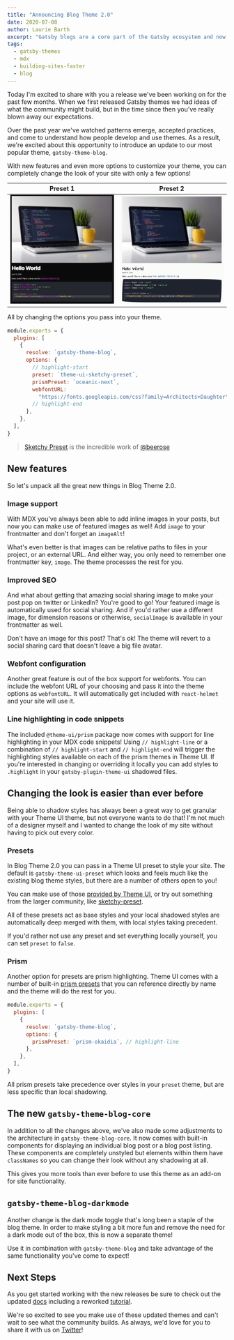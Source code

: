 ```yaml
---
title: "Announcing Blog Theme 2.0"
date: 2020-07-08
author: Laurie Barth
excerpt: "Gatsby blogs are a core part of the Gatsby ecosystem and now they're even easier to build out of the box. Introducing the new and improved Blog Theme version 2.0."
tags:
  - gatsby-themes
  - mdx
  - building-sites-faster
  - blog
---
```


Today I'm excited to share with you a release we've been working on for the past few months. When we first released Gatsby themes we had ideas of what the community might build, but in the time since then you've really blown away our expectations.

Over the past year we've watched patterns emerge, accepted practices, and come to understand how people develop and use themes. As a result, we're excited about this opportunity to introduce an update to our most popular theme, `gatsby-theme-blog`.

With new features and even more options to customize your theme, you can completely change the look of your site with only a few options!

|                        Preset 1                        |                           Preset 2                            |
| :----------------------------------------------------: | :-----------------------------------------------------------: |
| ![Blog page with dark theme styles](./dark-preset.png) | ![Blog page with sketchy preset styles](./sketchy-preset.png) |

All by changing the options you pass into your theme.

```javascript:title=gatsby-config.js
module.exports = {
  plugins: [
    {
      resolve: `gatsby-theme-blog`,
      options: {
        // highlight-start
        preset: `theme-ui-sketchy-preset`,
        prismPreset: `oceanic-next`,
        webfontURL:
          "https://fonts.googleapis.com/css?family=Architects+Daughter",
        // highlight-end
      },
    },
  ],
}
```

> [Sketchy Preset](https://github.com/beerose/theme-ui-sketchy) is the incredible work of [@beerose](https://github.com/beerose)

## New features

So let's unpack all the great new things in Blog Theme 2.0.

### Image support

With MDX you've always been able to add inline images in your posts, but now you can make use of featured images as well! Add `image` to your frontmatter and don't forget an `imageAlt`!

What's even better is that images can be relative paths to files in your project, or an external URL. And either way, you only need to remember one frontmatter key, `image`. The theme processes the rest for you.

### Improved SEO

And what about getting that amazing social sharing image to make your post pop on twitter or LinkedIn? You're good to go! Your featured image is automatically used for social sharing. And if you'd rather use a different image, for dimension reasons or otherwise, `socialImage` is available in your frontmatter as well.

Don't have an image for this post? That's ok! The theme will revert to a social sharing card that doesn't leave a big file avatar.

### Webfont configuration

Another great feature is out of the box support for webfonts. You can include the webfont URL of your choosing and pass it into the theme options as `webfontURL`. It will automatically get included with `react-helmet` and your site will use it.

### Line highlighting in code snippets

The included `@theme-ui/prism` package now comes with support for line highlighting in your MDX code snippets! Using `// highlight-line` or a combination of `// highlight-start` and `// highlight-end` will trigger the highlighting styles available on each of the prism themes in Theme UI. If you're interested in changing or overriding it locally you can add styles to `.highlight` in your `gatsby-plugin-theme-ui` shadowed files.

## Changing the look is easier than ever before

Being able to shadow styles has always been a great way to get granular with your Theme UI theme, but not everyone wants to do that! I'm not much of a designer myself and I wanted to change the look of my site without having to pick out every color.

### Presets

In Blog Theme 2.0 you can pass in a Theme UI preset to style your site. The default is `gatsby-theme-ui-preset` which looks and feels much like the existing blog theme styles, but there are a number of others open to you!

You can make use of those [provided by Theme UI](https://theme-ui.com/packages/presets), or try out something from the larger community, like [sketchy-preset](https://github.com/beerose/theme-ui-sketchy).

All of these presets act as base styles and your local shadowed styles are automatically deep merged with them, with local styles taking precedent.

If you'd rather not use any preset and set everything locally yourself, you can set `preset` to `false`.

### Prism

Another option for presets are prism highlighting. Theme UI comes with a number of built-in [prism presets](https://theme-ui.com/packages/prism#syntax-themes) that you can reference directly by name and the theme will do the rest for you.

```javascript:title=gatsby-config.js
module.exports = {
  plugins: [
    {
      resolve: `gatsby-theme-blog`,
      options: {
        prismPreset: `prism-okaidia`, // highlight-line
      },
    },
  ],
}
```

All prism presets take precedence over styles in your `preset` theme, but are less specific than local shadowing.

## The new `gatsby-theme-blog-core`

In addition to all the changes above, we've also made some adjustments to the architecture in `gatsby-theme-blog-core`. It now comes with built-in components for displaying an individual blog post or a blog post listing. These components are completely unstyled but elements within them have `classNames` so you can change their look without any shadowing at all.

This gives you more tools than ever before to use this theme as an add-on for site functionality.

## `gatsby-theme-blog-darkmode`

Another change is the dark mode toggle that's long been a staple of the blog theme. In order to make styling a bit more fun and remove the need for a dark mode out of the box, this is now a separate theme!

Use it in combination with `gatsby-theme-blog` and take advantage of the same functionality you've come to expect!

## Next Steps

As you get started working with the new releases be sure to check out the updated [docs](/docs/themes/shadowing/) including a reworked [tutorial](/tutorial/using-a-theme/).

We're so excited to see you make use of these updated themes and can't wait to see what the community builds. As always, we'd love for you to share it with us on [Twitter](https://twitter.com/GatsbyJS)!
